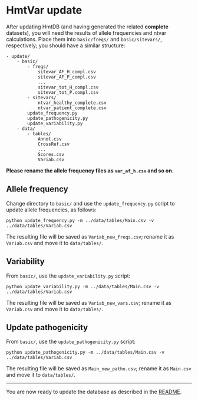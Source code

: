 # HmtVar update  

After updating HmtDB (and having generated the related **complete** datasets), you will need the results of allele frequencies and ntvar calculations. Place them into `basic/freqs/` and `basic/sitevars/`, respectively; you should have a similar structure:  

```
- update/
    - basic/ 
        - freqs/ 
            sitevar_AF_H_compl.csv
            sitevar_AF_P_compl.csv
            ...
            sitevar_tot_H_compl.csv
            sitevar_tot_P.compl.csv
        - sitevars/ 
            ntvar_healthy_complete.csv
            ntvar_patient_complete.csv
        update_frequency.py
        update_pathogenicity.py
        update_variability.py
    - data/ 
        - tables/ 
            Annot.csv
            CrossRef.csv
            ...
            Scores.csv
            Variab.csv
```

**Please rename the allele frequency files as `var_af_h.csv` and so on.**  

## Allele frequency  

Change directory to `basic/` and use the `update_frequency.py` script to update allele frequencies, as follows:  

```shell script
python update_frequency.py -m ../data/tables/Main.csv -v ../data/tables/Variab.csv
```

The resulting file will be saved as `Variab_new_freqs.csv`; rename it as `Variab.csv` and move it to `data/tables/`.  

## Variability  

From `basic/`, use the `update_variability.py` script:  

```shell script
python update_variability.py -m ../data/tables/Main.csv -v ../data/tables/Variab.csv
```

The resulting file will be saved as `Variab_new_vars.csv`; rename it as `Variab.csv` and move it to `data/tables/`.  

## Update pathogenicity  

From `basic/`, use the `update_pathogenicity.py` script:  

```shell script
python update_pathogenicity.py -m ../data/tables/Main.csv -v ../data/tables/Variab.csv
```

The resulting file will be saved as `Main_new_patho.csv`; rename it as `Main.csv` and move it to `data/tables/`.  

___  

You are now ready to update the database as described in the [README](../README.md).  

